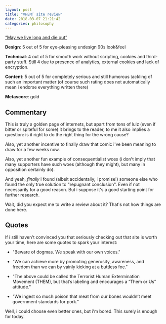 ```yaml
---
layout: post
title: "VHEMT site review"
date: 2018-03-07 21:21:42
categories: philosophy
---
```


[“May we live long and die out”](http://vhemt.org/)

<cut/>

**Design**: 5 out of 5 for eye-pleasing undesign 90s look&feel

**Technical**: 4 out of 5 for smooth work without scripting, cookies and
third-party stuff. Still 4 due to presence of analytics, external cookies and
lack of encryption.

**Content**: 5 out of 5 for completely serious and still humorous tackling of
such an important matter (of course such rating does not automatically mean i
endorse everything written there)

**Metascore**: gold

Commentary
----------

This is truly a golden page of internets, but apart from tons of lulz (even if
bitter or spiteful for some) it brings to the reader, to me it also implies a
question: is it right to do the right thing for the wrong cause?

Also, yet another incentive to finally draw that comic i've been meaning to draw
for a few weeks now.

Also, yet another fun example of consequentialist woes (i don't imply that many
supporters have such woes (although they might), but many in opposition
certainly do).

And yeah, *finally* i found (albeit accidentally, i promise!) someone else who
found the only true solution to "repugnant conclusion". Even if not necessarily
for a good reason. But i suppose it's a good starting point for further
research.

Wait, did you expect me to write a review about it? That's not how things are
done here.

Quotes
------

If i still haven't convinced you that seriously checking out that site is worth
your time, here are some quotes to spark your interest:

- "Beware of dogmas. We speak with our own voices."

- "We can achieve more by promoting generosity, awareness, and freedom than we
  can by vainly kicking at a buttless foe."

- "The above could be called the Terrorist Human Extermination Movement (THEM),
  but that’s labeling and encourages a “Them or Us” attitude."

- "We ingest so much poison that meat from our bones wouldn’t meet government
  standards for pork."

Well, i could choose even better ones, but i'm bored. This surely is enough for
today.
